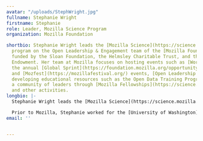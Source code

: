 ```yaml
---
avatar: "/uploads/StephWright.jpg"
fullname: Stephanie Wright
firstname: Stephanie
role: Leader, Mozilla Science Program
organization: Mozilla Foundation

shortbio: Stephanie Wright leads the [Mozilla Science](https://science.mozilla.org/)
  program on the Open Leadership & Engagement team of the [Mozilla Foundation](https://www.mozilla.org/en-US/),
  funded by the Sloan Foundation, the Helmsley Charitable Trust, and the Siegel Family
  Endowment. Her team at Mozilla focuses on hosting events such as [Working Open Workshops](https://mozillascience.github.io/WOW-2017/),
  the annual [Global Sprint](https://foundation.mozilla.org/opportunity/global-sprint/)
  and [Mozfest](https://mozillafestival.org/) events, [Open Leadership Trainings](https://mozilla.github.io/open-leadership-training-series/),
  developing educational resources such as the Open Data Training Program, and building
  a community of leaders through [Mozilla Fellowships](https://science.mozilla.org/programs/fellowships)
  and other activities.
longbio: |-
  Stephanie Wright leads the [Mozilla Science](https://science.mozilla.org/) program on the Open Leadership & Engagement team of the [Mozilla Foundation](https://www.mozilla.org/en-US/), funded by the Sloan Foundation, the Helmsley Charitable Trust, and the Siegel Family Endowment. Her team at Mozilla focuses on hosting events such as [Working Open Workshops](https://mozillascience.github.io/WOW-2017/), the annual [Global Sprint](https://foundation.mozilla.org/opportunity/global-sprint/) and [Mozfest](https://mozillafestival.org/) events, [Open Leadership Trainings](https://mozilla.github.io/open-leadership-training-series/), developing educational resources such as the Open Data Training Program, and building a community of leaders through [Mozilla Fellowships](https://science.mozilla.org/programs/fellowships) and other activities.

  Prior to Mozilla, Stephanie worked for the [University of Washington](http://www.washington.edu/) where she developed and led the Libraries [Research Data Services Unit](http://www.lib.washington.edu/digitalscholarship/services/data), served as a Senior Data Science Fellow at the [UW’s eSciences Institute](http://escience.washington.edu/), and co-authored the [Librarian Outreach Kit](https://www.dataone.org/for-librarians) as part of the [Community Engagement & Outreach Working Group](https://www.dataone.org/working_groups/community-engagement-and-outreach) for [DataONE](https://www.dataone.org/).
email: ''


---
```

